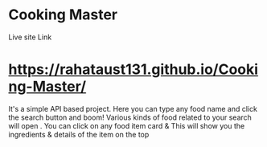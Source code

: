 # Cooking Master
Live site Link
# https://rahataust131.github.io/Cooking-Master/
It's a simple API based project. Here you can type any food name and click the search button and boom! Various kinds of food related to your search will open . You can click on any food item card & This will show you the ingredients & details of the item on the top
